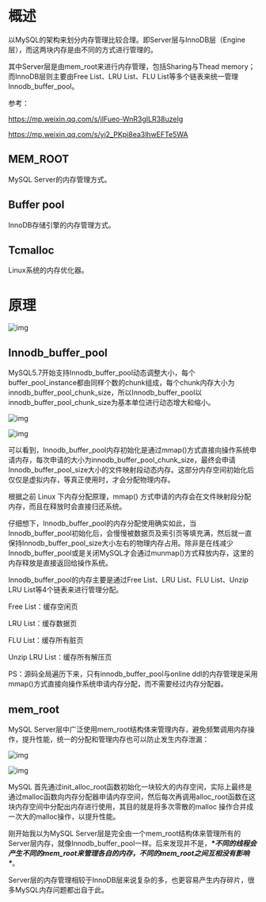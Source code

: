 # **概述**

以MySQL的架构来划分内存管理比较合理。即Server层与InnoDB层（Engine 层），而这两块内存是由不同的方式进行管理的。

其中Server层是由mem_root来进行内存管理，包括Sharing与Thead memory；而InnoDB层则主要由Free List、LRU List、FLU List等多个链表来统一管理 Innodb_buffer_pool。

参考：

https://mp.weixin.qq.com/s/jlFueo-WnR3gILR38uzeIg

https://mp.weixin.qq.com/s/yi2_PKpi8ea3lhwEFTe5WA

 

## **MEM_ROOT**

MySQL Server的内存管理方式。

## **Buffer pool**

InnoDB存储引擎的内存管理方式。

## **Tcmalloc**

Linux系统的内存优化器。

# **原理**

![img](file:///C:\Users\大力\AppData\Local\Temp\ksohtml\wps3E95.tmp.jpg) 

## **Innodb_buffer_pool**

MySQL5.7开始支持Innodb_buffer_pool动态调整大小，每个buffer_pool_instance都由同样个数的chunk组成，每个chunk内存大小为 innodb_buffer_pool_chunk_size，所以Innodb_buffer_pool以  innodb_buffer_pool_chunk_size为基本单位进行动态增大和缩小。

![img](file:///C:\Users\大力\AppData\Local\Temp\ksohtml\wps3EA5.tmp.jpg) 

![img](file:///C:\Users\大力\AppData\Local\Temp\ksohtml\wps3EA6.tmp.jpg) 

可以看到，Innodb_buffer_pool内存初始化是通过mmap()方式直接向操作系统申请内存，每次申请的大小为innodb_buffer_pool_chunk_size，最终会申请Innodb_buffer_pool_size大小的文件映射段动态内存。这部分内存空间初始化后仅仅是虚拟内存，等真正使用时，才会分配物理内存。

根据之前 Linux 下内存分配原理，mmap() 方式申请的内存会在文件映射段分配内存，而且在释放时会直接归还系统。

仔细想下，Innodb_buffer_pool的内存分配使用确实如此，当Innodb_buffer_pool初始化后，会慢慢被数据页及索引页等填充满，然后就一直保持Innodb_buffer_pool_size大小左右的物理内存占用。除非是在线减少Innodb_buffer_pool或是关闭MySQL才会通过munmap()方式释放内存，这里的内存释放是直接返回给操作系统。

Innodb_buffer_pool的内存主要是通过Free List、LRU List、FLU List、Unzip LRU List等4个链表来进行管理分配。

Free List：缓存空闲页

LRU List：缓存数据页

FLU List：缓存所有脏页

Unzip LRU List：缓存所有解压页

PS：源码全局遍历下来，只有innodb_buffer_pool与online ddl的内存管理是采用mmap()方式直接向操作系统申请内存分配，而不需要经过内存分配器。

 

## **mem_root**

MySQL Server层中广泛使用mem_root结构体来管理内存，避免频繁调用内存操作，提升性能，统一的分配和管理内存也可以防止发生内存泄漏：

![img](file:///C:\Users\大力\AppData\Local\Temp\ksohtml\wps3EA7.tmp.jpg) 

![img](file:///C:\Users\大力\AppData\Local\Temp\ksohtml\wps3EB8.tmp.jpg) 

MySQL 首先通过init_alloc_root函数初始化一块较大的内存空间，实际上最终是通过malloc函数向内存分配器申请内存空间，然后每次再调用alloc_root函数在这块内存空间中分配出内存进行使用，其目的就是将多次零散的malloc 操作合并成一次大的malloc操作，以提升性能。

刚开始我以为MySQL Server层是完全由一个mem_root结构体来管理所有的Server层内存，就像Innodb_buffer_pool一样。后来发现并不是，***\*不同的线程会产生不同的mem_root来管理各自的内存，不同的mem_root之间互相没有影响\****。

Server层的内存管理相较于InnoDB层来说复杂的多，也更容易产生内存碎片，很多MySQL内存问题都出自于此。